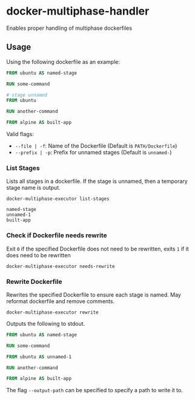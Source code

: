 # docker-multiphase-handler

Enables proper handling of multiphase dockerfiles

## Usage

Using the following dockerfile as an example:

```Dockerfile
FROM ubuntu AS named-stage

RUN some-command

# stage unnamed
FROM ubuntu

RUN another-command

FROM alpine AS built-app
```

Valid flags:

- `--file | -f`: Name of the Dockerfile (Default is `PATH/Dockerfile`)
- `--prefix | -p`: Prefix for unnamed stages (Default is `unnamed-`)

### List Stages

Lists all stages in a dockerfile. If the stage is unnamed, then a temporary stage name is output.

```shell
docker-multiphase-executor list-stages
```

```
named-stage
unnamed-1
built-app
```

### Check if Dockerfile needs rewrite

Exit `0` if the specified Dockerfile does not need to be rewritten, exits `1` if it does need to be rewritten

```shell
docker-multiphase-executor needs-rewrite
```

### Rewrite Dockerfile

Rewrites the specified Dockerfile to ensure each stage is named. May reformat dockerfile and remove comments.

```shell
docker-multiphase-executor rewrite
```

Outputs the following to stdout.

```Dockerfile
FROM ubuntu AS named-stage

RUN some-command

FROM ubuntu AS unnamed-1

RUN another-command

FROM alpine AS built-app
```

The flag `--output-path` can be specified to specify a path to write it to.
